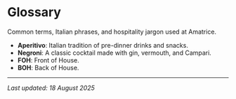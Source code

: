 # Glossary

Common terms, Italian phrases, and hospitality jargon used at Amatrice.

- **Aperitivo**: Italian tradition of pre-dinner drinks and snacks.
- **Negroni**: A classic cocktail made with gin, vermouth, and Campari.
- **FOH**: Front of House.
- **BOH**: Back of House.

---

*Last updated: 18 August 2025*

